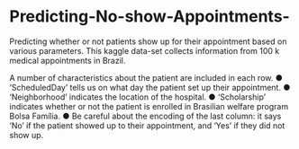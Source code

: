 # Predicting-No-show-Appointments-
Predicting whether or not patients show up for their appointment based on various parameters. This kaggle data-set collects information from 100 k medical appointments in Brazil.

A number of characteristics about the patient are included in each row.
● ‘ScheduledDay’ tells us on what day the patient set up their appointment.
● ‘Neighborhood’ indicates the location of the hospital.
● ‘Scholarship’ indicates whether or not the patient is enrolled in Brasilian welfare program Bolsa Família.
● Be careful about the encoding of the last column: it says ‘No’ if the patient showed up to their appointment, and ‘Yes’ if they did not show up.
